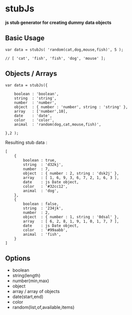 # stubJs
**js stub generator for creating dummy data objects**

## Basic Usage

```
var data = stubJs( 'random(cat,dog,mouse,fish)', 5 ); 

// [ 'cat', 'fish', 'fish', 'dog', 'mouse' ];
```

## Objects / Arrays
```
var data = stubJs({

	boolean : 'boolean',
	string  : 'string',
	number  : 'number',
	object  : { number : 'number', string : 'string' },
	array   : ['number',10],
	date    : 'date',
	color   : 'color',
	animal  : 'random(dog,cat,mouse,fish)',

},2 );
```
Resulting stub data : 
```
[
	{
		boolean : true,
		string  : 'd32kj',
		number  : 7,
		object  : { number : 2, string : 'dsk2j' },
		array   : [ 1, 6, 9, 3, 6, 7, 2, 1, 6, 3 ],
		date    : js Date object,
		color   : '#32cc12',
		animal  : 'dog',
	},
	{
		boolean : false,
		string  : '234jk',
		number  : 2,
		object  : { number : 1, string : '0dsal' },
		array   : [ 6, 2, 8, 1, 9, 1, 0, 1, 7, 7 ],
		date    : js Date object,
		color   : '#99aabb',
		animal  : 'fish',
	}
]
```

## Options

* boolean
* string(length)
* number(min,max)
* object
* array / array of objects
* date(start,end)
* color
* random(list,of,available,items)